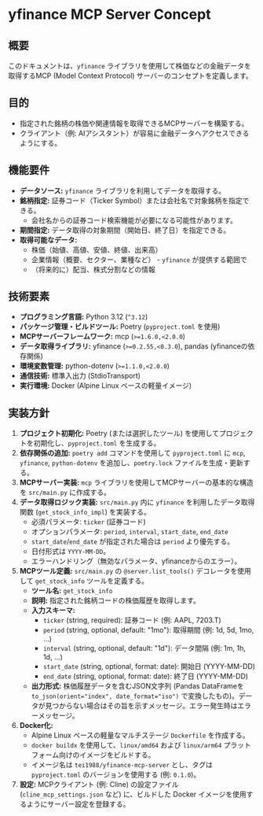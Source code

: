 # yfinance MCP Server Concept

## 概要

このドキュメントは、`yfinance` ライブラリを使用して株価などの金融データを取得するMCP (Model Context Protocol) サーバーのコンセプトを定義します。

## 目的

*   指定された銘柄の株価や関連情報を取得できるMCPサーバーを構築する。
*   クライアント（例: AIアシスタント）が容易に金融データへアクセスできるようにする。

## 機能要件

*   **データソース:** `yfinance` ライブラリを利用してデータを取得する。
*   **銘柄指定:** 証券コード（Ticker Symbol）または会社名で対象銘柄を指定できる。
    *   会社名からの証券コード検索機能が必要になる可能性があります。
*   **期間指定:** データ取得の対象期間（開始日、終了日）を指定できる。
*   **取得可能なデータ:**
    *   株価（始値、高値、安値、終値、出来高）
    *   企業情報（概要、セクター、業種など） - `yfinance` が提供する範囲で
    *   （将来的に）配当、株式分割などの情報

## 技術要素

*   **プログラミング言語:** Python 3.12 (`^3.12`)
*   **パッケージ管理・ビルドツール:** Poetry (`pyproject.toml` を使用)
*   **MCPサーバーフレームワーク:** mcp (`>=1.6.0,<2.0.0`)
*   **データ取得ライブラリ:** yfinance (`>=0.2.55,<0.3.0`), pandas (yfinanceの依存関係)
*   **環境変数管理:** python-dotenv (`>=1.1.0,<2.0.0`)
*   **通信技術:** 標準入出力 (StdioTransport)
*   **実行環境:** Docker (Alpine Linux ベースの軽量イメージ)

## 実装方針

1.  **プロジェクト初期化:** Poetry (または選択したツール) を使用してプロジェクトを初期化し、`pyproject.toml` を生成する。
2.  **依存関係の追加:** `poetry add` コマンドを使用して `pyproject.toml` に `mcp`, `yfinance`, `python-dotenv` を追加し、`poetry.lock` ファイルを生成・更新する。
3.  **MCPサーバー実装:** `mcp` ライブラリを使用してMCPサーバーの基本的な構造を `src/main.py` に作成する。
4.  **データ取得ロジック実装:** `src/main.py` 内に `yfinance` を利用したデータ取得関数 (`get_stock_info_impl`) を実装する。
    *   必須パラメータ: `ticker` (証券コード)
    *   オプションパラメータ: `period`, `interval`, `start_date`, `end_date`
    *   `start_date`/`end_date` が指定された場合は `period` より優先する。
    *   日付形式は `YYYY-MM-DD`。
    *   エラーハンドリング（無効なパラメータ、yfinanceからのエラー）。
5.  **MCPツール定義:** `src/main.py` の `@server.list_tools()` デコレータを使用して `get_stock_info` ツールを定義する。
    *   **ツール名:** `get_stock_info`
    *   **説明:** 指定された銘柄コードの株価履歴を取得します。
    *   **入力スキーマ:**
        *   `ticker` (string, required): 証券コード (例: AAPL, 7203.T)
        *   `period` (string, optional, default: "1mo"): 取得期間 (例: 1d, 5d, 1mo, ...)
        *   `interval` (string, optional, default: "1d"): データ間隔 (例: 1m, 1h, 1d, ...)
        *   `start_date` (string, optional, format: date): 開始日 (YYYY-MM-DD)
        *   `end_date` (string, optional, format: date): 終了日 (YYYY-MM-DD)
    *   **出力形式:** 株価履歴データを含むJSON文字列 (Pandas DataFrameを `to_json(orient="index", date_format="iso")` で変換したもの)。データが見つからない場合はその旨を示すメッセージ。エラー発生時はエラーメッセージ。
6.  **Docker化:**
    *   Alpine Linux ベースの軽量なマルチステージ `Dockerfile` を作成する。
    *   `docker buildx` を使用して、`linux/amd64` および `linux/arm64` プラットフォーム向けのイメージをビルドする。
    *   イメージ名は `tei1988/yfinance-mcp-server` とし、タグは `pyproject.toml` のバージョンを使用する (例: `0.1.0`)。
7.  **設定:** MCPクライアント (例: Cline) の設定ファイル (`cline_mcp_settings.json` など) に、ビルドした Docker イメージを使用するようにサーバー設定を登録する。
